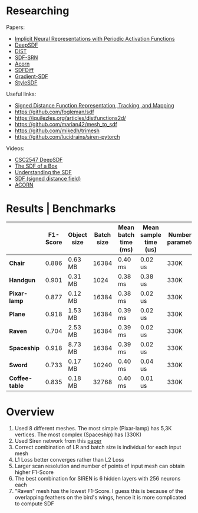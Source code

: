 # Researching
Papers:
 - [Implicit Neural Representations with Periodic Activation Functions](https://arxiv.org/pdf/2006.09661v1.pdf)
 - [DeepSDF](https://arxiv.org/pdf/1901.05103.pdf)
 - [DIST](https://arxiv.org/pdf/1911.13225.pdf)
 - [SDF-SRN](https://arxiv.org/pdf/2010.10505.pdf)
 - [Acorn](https://arxiv.org/pdf/2105.02788.pdf)
 - [SDFDiff](https://arxiv.org/pdf/1912.07109.pdf)
 - [Gradient-SDF](https://arxiv.org/pdf/2111.13652.pdf)
 - [StyleSDF](https://arxiv.org/pdf/2112.11427.pdf)

Useful links:
 - [Signed Distance Function Representation, Tracking, and Mapping](https://courses.cs.washington.edu/courses/cse571/16au/slides/10-sdf.pdf)
 - https://github.com/fogleman/sdf
 - https://iquilezles.org/articles/distfunctions2d/
 - https://github.com/marian42/mesh_to_sdf
 - https://github.com/mikedh/trimesh
 - https://github.com/lucidrains/siren-pytorch

Videos:
 - [CSC2547 DeepSDF](https://www.youtube.com/watch?v=1iuLxJmQII0)
 - [The SDF of a Box](https://www.youtube.com/watch?v=62-pRVZuS5c&t=1s)
 - [Understanding the SDF](https://www.youtube.com/watch?v=QgzxBN1m9WE&t=834s)
 - [SDF (signed distance field)](https://www.youtube.com/watch?v=ca2g4K5cxKY)
 - [ACORN](https://www.youtube.com/watch?v=P192X3J6cg4&t=88s)

# Results | Benchmarks
|    | F1-Score | Object size| Batch size | Mean batch time (ms) | Mean sample time  (us) | Number of parameters |
| ------------- | ----------------|--------------|--------------------|------------------------|----------------------|---
| **Chair** | 0.886 | 0.63 MB | 16384  | 0.40 ms| 0.02 us | 330K |
| **Handgun** | 0.901 | 0.31 MB | 1024 | 0.38 ms | 0.38 us | 330K | 
| **Pixar-lamp** | 0.877 | 0.12 MB |  16384 | 0.38 ms  | 0.02 us| 330K |
| **Plane** | 0.918 | 1.53 MB | 16384 | 0.39 ms | 0.02 us | 330K |
| **Raven** | 0.704 | 2.53 MB | 16384 | 0.39 ms | 0.02 us | 330K |
| **Spaceship** | 0.918 | 8.73 MB | 16384 | 0.39 ms | 0.02 us | 330K |
| **Sword** | 0.733 | 0.17 MB | 10240 | 0.40 ms | 0.04 us | 330K |
| **Coffee-table** | 0.835  | 0.18 MB | 32768 | 0.40 ms  | 0.01 us| 330K |


# Overview
1) Used 8 different meshes. The most simple (Pixar-lamp) has 5,3K vertices. The most complex (Spaceship) has (330K)
2) Used Siren network from this [paper](https://arxiv.org/pdf/2006.09661v1.pdf)
3) Correct combination of LR and batch size is individual for each input mesh
4) L1 Loss better converges rather than L2 Loss
5) Larger scan resolution and number of points of input mesh can obtain higher F1-Score
6) The best combination for SIREN is 6 hidden layers with 256 neurons each
7) "Raven" mesh has the lowest F1-Score. I guess this is because of the overlapping feathers on the bird's wings, hence it is more complicated to compute SDF
